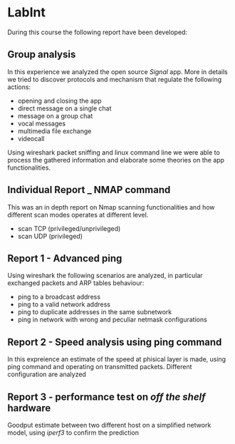 # LabInt
During this course the following report have been developed:

## Group analysis
In this experience we analyzed the open source *Signal* app. 
More in details we tried to discover protocols and mechanism that regulate the following actions:
- opening and closing the app
- direct message on a single chat
- message on a group chat
- vocal messages 
- multimedia file exchange 
- videocall

Using wireshark packet sniffing and linux command line we were able to process the gathered information and elaborate some theories on the app functionalities.

## Individual Report _ NMAP command
This was an in depth report on Nmap scanning functionalities and how different scan modes operates at different level. 
- scan TCP (privileged/unprivileged) 
- scan UDP (privileged)

## Report 1 - Advanced ping
Using wireshark the following scenarios are analyzed, in particular exchanged packets and ARP tables behaviour:
- ping to a broadcast address
- ping to a valid network address
- ping to duplicate addresses in the same subnetwork
- ping in network with wrong and peculiar netmask configurations 

## Report 2 - Speed analysis using ping command
In this expreience an estimate of the speed at phisical layer is made, using ping command and operating on transmitted packets.
Different configuration are analyzed

## Report 3 - performance test on *off the shelf* hardware 
Goodput estimate between two different host on a simplified network model, using *iperf3* to confirm the prediction
